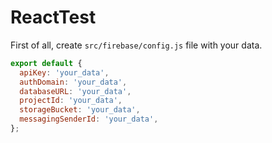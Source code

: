 # ReactTest

First of all, create `src/firebase/config.js` file with your data.
```js
export default {
  apiKey: 'your_data',
  authDomain: 'your_data',
  databaseURL: 'your_data',
  projectId: 'your_data',
  storageBucket: 'your_data',
  messagingSenderId: 'your_data',
};
```